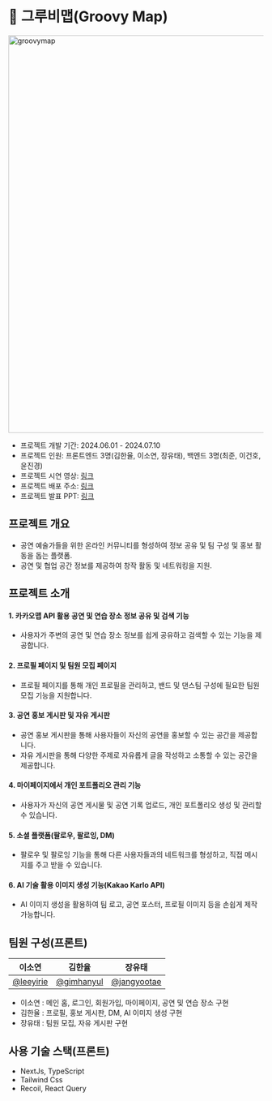 
# 🎸 그루비맵(Groovy Map)
<img width="784" alt="groovymap" src="https://github.com/user-attachments/assets/a263b086-a42a-4c8b-b9d4-c84f5b499188">

- 프로젝트 개발 기간: 2024.06.01 - 2024.07.10
- 프로젝트 인원: 프론트엔드 3명(김한율, 이소연, 장유태), 백엔드 3명(최준, 이건호, 윤진경)
- 프로젝트 시연 영상: [링크](https://vimeo.com/984724340)
- 프로젝트 배포 주소: [링크](https://groovymap.vercel.app)
- 프로젝트 발표 PPT: [링크](https://www.canva.com/design/DAGKUTsJ0iI/xklWJe43TDRgfp7ONBdREA/view?utm_content=DAGKUTsJ0iI&utm_campaign=designshare&utm_medium=link&utm_source=editor)

## 프로젝트 개요



- 공연 예술가들을 위한 온라인 커뮤니티를 형성하여 정보 공유 및 팀 구성 및 홍보 활동을 돕는 플랫폼.
- 공연 및 협업 공간 정보를 제공하여 창작 활동 및 네트워킹을 지원.

## 프로젝트 소개

#### 1. 카카오맵 API 활용 공연 및 연습 장소 정보 공유 및 검색 기능
- 사용자가 주변의 공연 및 연습 장소 정보를 쉽게 공유하고 검색할 수 있는 기능을 제공합니다.
#### 2. 프로필 페이지 및 팀원 모집 페이지
- 프로필 페이지를 통해 개인 프로필을 관리하고, 밴드 및 댄스팀 구성에 필요한 팀원 모집 기능을 지원합니다.
#### 3. 공연 홍보 게시판 및 자유 게시판
- 공연 홍보 게시판을 통해 사용자들이 자신의 공연을 홍보할 수 있는 공간을 제공합니다.
- 자유 게시판을 통해 다양한 주제로 자유롭게 글을 작성하고 소통할 수 있는 공간을 제공합니다.
#### 4. 마이페이지에서 개인 포트폴리오 관리 기능
- 사용자가 자신의 공연 게시물 및 공연 기록 업로드, 개인 포트폴리오 생성 및 관리할 수 있습니다.
#### 5. 소셜 플랫폼(팔로우, 팔로잉, DM)
- 팔로우 및 팔로잉 기능을 통해 다른 사용자들과의 네트워크를 형성하고, 직접 메시지를 주고 받을 수 있습니다.
#### 6. AI 기술 활용 이미지 생성 기능(Kakao Karlo API)
- AI 이미지 생성을 활용하여 팀 로고, 공연 포스터, 프로필 이미지 등을 손쉽게 제작 가능합니다.


## 팀원 구성(프론트)


| 이소연 | 김한율 | 장유태 |
| --- | --- | --- |
|  [@leeyirie](https://github.com/leeyirie) |  [@gimhanyul](https://github.com/gimhanyul)|  [@jangyootae](https://github.com/jangyootae) |

- 이소연 : 메인 홈, 로그인, 회원가입, 마이페이지, 공연 및 연습 장소 구현
- 김한율 : 프로필, 홍보 게시판, DM, AI 이미지 생성 구현
- 장유태 : 팀원 모집, 자유 게시판 구현

## 사용 기술 스택(프론트)

- NextJs, TypeScript
- Tailwind Css
- Recoil, React Query

